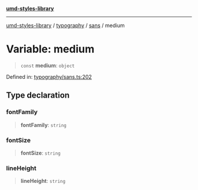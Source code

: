 [**umd-styles-library**](../../../../README.md)

***

[umd-styles-library](../../../../modules.md) / [typography](../../../README.md) / [sans](../README.md) / medium

# Variable: medium

> `const` **medium**: `object`

Defined in: [typography/sans.ts:202](https://github.com/UMD-Digital/design-system/blob/8021d9898368f604bce452fe4dde6fae3a0578fd/packages/styles/source/typography/sans.ts#L202)

## Type declaration

### fontFamily

> **fontFamily**: `string`

### fontSize

> **fontSize**: `string`

### lineHeight

> **lineHeight**: `string`
